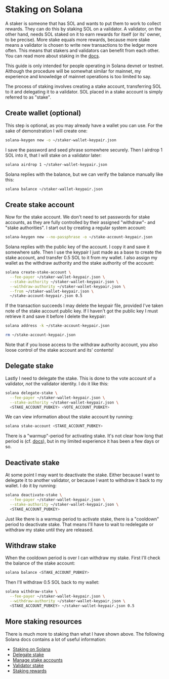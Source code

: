# Staking on Solana

A staker is someone that has SOL and wants to put them to work to collect rewards. They can do this by staking SOL on a validator. A validator, on the other hand, needs SOL staked on it to earn rewards for itself (or its' owner, to be precise). More stake equals more rewards, because more stake means a validator is chosen to write new transactions to the ledger more often. This means that stakers and validators can benefit from each other. You can read more about staking in the [docs](https://docs.solana.com/staking).

This guide is only intended for people operating in Solana devnet or testnet. Although the procedure will be somewhat similar for mainnet, my experience and knowledge of mainnet operations is too limited to say.

The process of staking involves creating a stake account, transferring SOL to it and delegating it to a validator. SOL placed in a stake account is simply referred to as "stake".

## Create wallet (optional)

This step is optional, as you may already have a wallet you can use. For the sake of demonstration I will create one:
```bash
solana-keygen new -o ~/staker-wallet-keypair.json
```

I save the password and seed phrase somewhere securely. Then I airdrop 1 SOL into it, that I will stake on a validator later:
```bash
solana airdrop 1 ~/staker-wallet-keypair.json
```

Solana replies with the balance, but we can verify the balance manually like this:
```bash
solana balance ~/staker-wallet-keypair.json
```

## Create stake account

Now for the stake account. We don't need to set passwords for stake accounts, as they are fully controlled by their assigned "withdraw"- and "stake authorities". I start out by creating a regular system account:
```bash
solana-keygen new --no-passphrase -o ~/stake-account-keypair.json
```

Solana replies with the public key of the account. I copy it and save it somewhere safe. Then I use the keypair I just made as a base to create the stake account, and transfer 0.5 SOL to it from my wallet. I also assign my wallet as the withdraw authority and the stake authority of the account:
```bash
solana create-stake-account \
  --fee-payer ~/staker-wallet-keypair.json \
  --stake-authority ~/staker-wallet-keypair.json \
  --withdraw-authority ~/staker-wallet-keypair.json \
  --from ~/staker-wallet-keypair.json \
  ~/stake-account-keypair.json 0.5
```

If the transaction succeeds I may delete the keypair file, provided I've taken note of the stake account public key. If I haven't got the public key I must retrieve it and save it before I delete the keypair:
```bash
solana address -k ~/stake-account-keypair.json
```
```bash
rm ~/stake-account-keypair.json
```
Note that if you loose access to the withdraw authority account, you also loose control of the stake account and its' contents!

## Delegate stake

Lastly I need to delegate the stake. This is done to the vote account of a validator, *not* the validator identity. I do it like this:
```bash
solana delegate-stake \
  --fee-payer ~/staker-wallet-keypair.json \
  --stake-authority ~/staker-wallet-keypair.json \
  <STAKE_ACCOUNT_PUBKEY> <VOTE_ACCOUNT_PUBKEY>
```

We can view information about the stake account by running:
```bash
solana stake-account <STAKE_ACCOUNT_PUBKEY>
```
There is a "warmup"-period for activating stake. It's not clear how long that period is (cf. [docs](https://docs.solana.com/implemented-proposals/staking-rewards#stake-warmup-cooldown-withdrawal)), but in my limited experience it has been a few days or so.

## Deactivate stake

At some point I may want to deactivate the stake. Either because I want to delegate it to another validator, or because I want to withdraw it back to my wallet. I do it by running:
```bash
solana deactivate-stake \
  --fee-payer ~/staker-wallet-keypair.json \
  --stake-authority ~/staker-wallet-keypair.json \
  <STAKE_ACCOUNT_PUBKEY>
```
Just like there is a warmup period to activate stake, there is a "cooldown" period to deactivate stake. That means I'll have to wait to redelegate or withdraw my stake until they are released.

## Withdraw stake

When the cooldown period is over I can withdraw my stake. First I'll check the balance of the stake account:
```bash
solana balance <STAKE_ACCOUNT_PUBKEY>
```

Then I'll withdraw 0.5 SOL back to my wallet:
```bash
solana withdraw-stake \
  --fee-payer ~/staker-wallet-keypair.json \
  --withdraw-authority ~/staker-wallet-keypair.json \
  <STAKE_ACCOUNT_PUBKEY> ~/staker-wallet-keypair.json 0.5
```

## More staking resources

There is much more to staking than what I have shown above. The following Solana docs contains a lot of useful information:

 - [Staking on Solana](https://docs.solana.com/staking)
 - [Delegate stake](https://docs.solana.com/cli/delegate-stake)
 - [Manage stake accounts](https://docs.solana.com/cli/manage-stake-accounts)
 - [Validator stake](https://docs.solana.com/running-validator/validator-stake)
 - [Staking rewards](https://docs.solana.com/implemented-proposals/staking-rewards)
